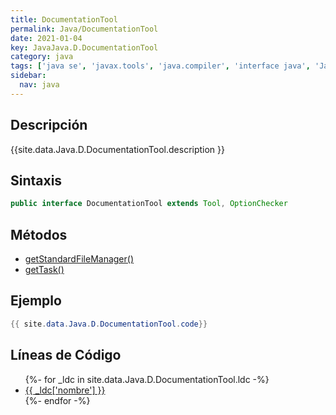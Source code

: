 ```yaml
---
title: DocumentationTool
permalink: Java/DocumentationTool
date: 2021-01-04
key: JavaJava.D.DocumentationTool
category: java
tags: ['java se', 'javax.tools', 'java.compiler', 'interface java', 'Java 1.8']
sidebar: 
  nav: java
---
```


## Descripción
{{site.data.Java.D.DocumentationTool.description }}

## Sintaxis
~~~java
public interface DocumentationTool extends Tool, OptionChecker
~~~

## Métodos
* [getStandardFileManager()](/Java/DocumentationTool/getStandardFileManager)
* [getTask()](/Java/DocumentationTool/getTask)

## Ejemplo
~~~java
{{ site.data.Java.D.DocumentationTool.code}}
~~~

## Líneas de Código
<ul>
{%- for _ldc in site.data.Java.D.DocumentationTool.ldc -%}
   <li>
       <a href="{{_ldc['url'] }}">{{ _ldc['nombre'] }}</a>
   </li>
{%- endfor -%}
</ul>
